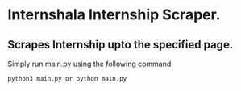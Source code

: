 # Internshala Internship Scraper.

## Scrapes Internship upto the specified page.

Simply run main.py using the following command 
```bash
python3 main.py or python main.py
```

